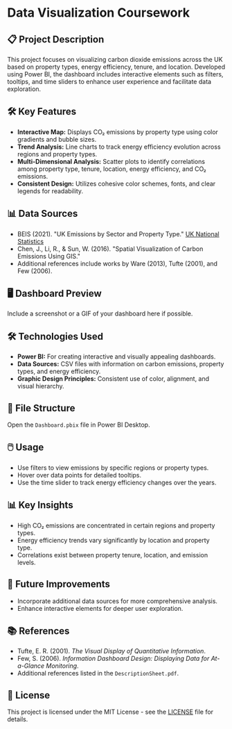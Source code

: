 # Data Visualization Coursework

## 📋 Project Description
This project focuses on visualizing carbon dioxide emissions across the UK based on property types, energy efficiency, tenure, and location. Developed using Power BI, the dashboard includes interactive elements such as filters, tooltips, and time sliders to enhance user experience and facilitate data exploration.

## 🛠️ Key Features
- **Interactive Map:** Displays CO₂ emissions by property type using color gradients and bubble sizes.
- **Trend Analysis:** Line charts to track energy efficiency evolution across regions and property types.
- **Multi-Dimensional Analysis:** Scatter plots to identify correlations among property type, tenure, location, energy efficiency, and CO₂ emissions.
- **Consistent Design:** Utilizes cohesive color schemes, fonts, and clear legends for readability.

## 📊 Data Sources
- BEIS (2021). "UK Emissions by Sector and Property Type." [UK National Statistics](https://www.gov.uk)
- Chen, J., Li, R., & Sun, W. (2016). "Spatial Visualization of Carbon Emissions Using GIS."
- Additional references include works by Ware (2013), Tufte (2001), and Few (2006).

## 🖥️ Dashboard Preview
Include a screenshot or a GIF of your dashboard here if possible.

## 🛠️ Technologies Used
- **Power BI:** For creating interactive and visually appealing dashboards.
- **Data Sources:** CSV files with information on carbon emissions, property types, and energy efficiency.
- **Graphic Design Principles:** Consistent use of color, alignment, and visual hierarchy.

## 📂 File Structure

 Open the `Dashboard.pbix` file in Power BI Desktop.

## 🖱️ Usage
- Use filters to view emissions by specific regions or property types.
- Hover over data points for detailed tooltips.
- Use the time slider to track energy efficiency changes over the years.

## 📊 Key Insights
- High CO₂ emissions are concentrated in certain regions and property types.
- Energy efficiency trends vary significantly by location and property type.
- Correlations exist between property tenure, location, and emission levels.

## 🧩 Future Improvements
- Incorporate additional data sources for more comprehensive analysis.
- Enhance interactive elements for deeper user exploration.

## 📚 References
- Tufte, E. R. (2001). *The Visual Display of Quantitative Information*.
- Few, S. (2006). *Information Dashboard Design: Displaying Data for At-a-Glance Monitoring*.
- Additional references listed in the `DescriptionSheet.pdf`.

## 📜 License
This project is licensed under the MIT License - see the [LICENSE](LICENSE) file for details.
